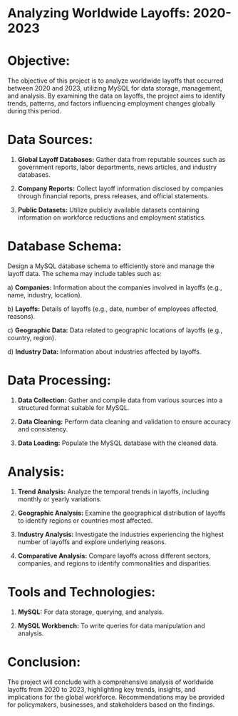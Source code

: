 # Analyzing Worldwide Layoffs: 2020-2023


# Objective:
The objective of this project is to analyze worldwide layoffs that occurred between 2020 and 2023, utilizing MySQL for data storage, management, and analysis. By examining the data on layoffs, the project aims to identify trends, patterns, and factors influencing employment changes globally during this period.

# Data Sources:
1) **Global Layoff Databases:** Gather data from reputable sources such as government reports, labor departments, news articles, and industry databases.

2) **Company Reports:**  Collect layoff information disclosed by companies through financial reports, press releases, and official statements.

3) **Public Datasets:**  Utilize publicly available datasets containing information on workforce reductions and employment statistics.

# Database Schema:
Design a MySQL database schema to efficiently store and manage the layoff data. The schema may include tables such as:

a) **Companies:** Information about the companies involved in layoffs (e.g., name, industry, location).
    
b) **Layoffs:** Details of layoffs (e.g., date, number of employees affected, reasons).
    
c) **Geographic Data:** Data related to geographic locations of layoffs (e.g., country, region).
    
d) **Industry Data:** Information about industries affected by layoffs.

# Data Processing:

1) **Data Collection:** Gather and compile data from various sources into a structured format suitable for MySQL.

2) **Data Cleaning:** Perform data cleaning and validation to ensure accuracy and consistency.
   
3) **Data Loading:** Populate the MySQL database with the cleaned data.

# Analysis:

1) **Trend Analysis:** Analyze the temporal trends in layoffs, including monthly or yearly variations.
 
2) **Geographic Analysis:** Examine the geographical distribution of layoffs to identify regions or countries most affected.
 
3) **Industry Analysis:** Investigate the industries experiencing the highest number of layoffs and explore underlying reasons.

4) **Comparative Analysis:** Compare layoffs across different sectors, companies, and regions to identify commonalities and disparities.
   

# Tools and Technologies:

1) **MySQL:** For data storage, querying, and analysis.
 
2) **MySQL Workbench:** To write queries for data manipulation and analysis.
 

# Conclusion:
The project will conclude with a comprehensive analysis of worldwide layoffs from 2020 to 2023, highlighting key trends, insights, and implications for the global workforce. Recommendations may be provided for policymakers, businesses, and stakeholders based on the findings.

